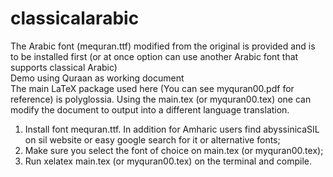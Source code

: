 # classicalarabic
The Arabic font (mequran.ttf) modified from the original is provided and is to be installed first (or at once option can use another Arabic font that supports classical Arabic)<br/>
Demo using Quraan as working document<br/>
The main LaTeX package used here (You can see myquran00.pdf for reference) is polyglossia. Using the main.tex (or myquran00.tex) one can modify the document to output into a different language translation.  
1. Install font mequran.ttf. In addition for Amharic users find abyssinicaSIL on sil website or easy google search for it or alternative fonts; <br/> 
2. Make sure you select the font of choice on main.tex (or myquran00.tex);<br/>
3. Run <it> xelatex main.tex </it> (or myquran00.tex) on the terminal and compile.

